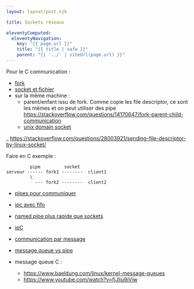 ```yaml
---
layout: layout/post.njk

title: Sockets réseaux

eleventyComputed:
  eleventyNavigation:
    key: "{{ page.url }}"
    title: "{{ title | safe }}"
    parent: "{{ '../' | siteUrl(page.url) }}"
---
```



Pour le C communication :

- [fork](https://www.youtube.com/watch?v=cex9XrZCU14)
- [socket et fichier](https://www.youtube.com/watch?v=il4N6KjVQ-s)
- sur la même machine :
  - parent/enfant issu de fork. Comme copie les file descriptor, ce sont les mêmes et on peut utiliser des pipe <https://stackoverflow.com/questions/14170647/fork-parent-child-communication>
  - [unix domain socket](https://copyconstruct.medium.com/file-descriptor-transfer-over-unix-domain-sockets-dcbbf5b3b6ec)

_ <https://stackoverflow.com/questions/28003921/sending-file-descriptor-by-linux-socket/>

Faire en C exemple :

```
         pipe         socket
serveur ------ fork1 --------  client1
         \
           --- fork2 --------  client2
```

- [pipes pour communiquer](https://www.youtube.com/watch?v=dhFkwGRSVGk)
- [ipc avec fifo](https://www.softprayog.in/programming/interprocess-communication-using-fifos-in-linux)

- [named pipe plus rapide que sockets](https://www.youtube.com/watch?v=dhFkwGRSVGk)
- [ipC](https://www.youtube.com/watch?v=BU9m45WWqjM)
- [communication par message](https://www.studocu.com/row/document/comsats-university-islamabad/operating-systems/lab-manual-8-abc/50895124)
- [message queue vs pipe](https://www.geeksforgeeks.org/difference-between-pipes-and-message-queues/)
- message queue C :
  - <https://www.baeldung.com/linux/kernel-message-queues>
  - <https://www.youtube.com/watch?v=fjJliu9iViw>